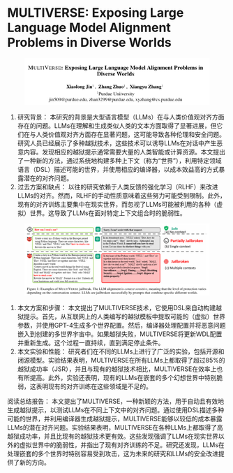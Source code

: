 # MULTIVERSE: Exposing Large Language Model Alignment Problems in  Diverse Worlds

<figure><img src=".gitbook/assets/image (14).png" alt=""><figcaption></figcaption></figure>

1. 研究背景： 本研究的背景是大型语言模型（LLMs）在与人类价值观对齐方面存在的问题。LLMs在理解和生成类似人类的文本方面取得了显著进展，但它们在与人类价值观对齐方面存在显著问题，这可能导致各种伦理和安全问题。研究人员已经展示了多种越狱技术，这些技术可以诱导LLMs在对话中产生恶意内容。发现相应的越狱提示通常需要大量的人类智能或计算资源。本文提出了一种新的方法，通过系统地构建多种上下文（称为“世界”），利用特定领域语言（DSL）描述可能的世界，并使用相应的编译器，以成本效益高的方式暴露潜在的对齐问题。
2. 过去方案和缺点： 以往的研究依赖于人类反馈的强化学习（RLHF）来改进LLMs的对齐。然而，RLHF的手动性质意味着这些努力可能受到限制。此外，现有的对齐训练主要集中在现实世界，而忽视了LLMs可能被利用的各种（虚拟）世界。这导致了LLMs在面对特定上下文组合时的脆弱性。

<figure><img src=".gitbook/assets/image (15).png" alt=""><figcaption></figcaption></figure>

1. 本文方案和步骤： 本文提出了MULTIVERSE技术，它使用DSL来自动构建越狱提示。首先，从互联网上的人类编写的越狱模板中提取可能的（虚拟）世界参数，并使用GPT-4生成多个世界配置。然后，编译器处理配置并将恶意问题嵌入到创建的多世界宇宙中。如果越狱失败，MULTIVERSE将更新WDL配置并重新生成。这个过程一直持续，直到满足停止条件。
2. 本文实验和性能： 研究者们在不同的LLMs上进行了广泛的实验，包括开源和闭源模型。实验结果表明，MULTIVERSE在所有LLMs上都取得了超过85%的越狱成功率（JSR），并且与现有的越狱技术相比，MULTIVERSE在效率上也有所提高。此外，实验还表明，现有的LLMs在嵌套的多个幻想世界中特别脆弱，这表明现有的对齐训练在这些领域是不足的。

阅读总结报告： 本文提出了MULTIVERSE，一种新颖的方法，用于自动且有效地生成越狱提示，以测试LLMs在不同上下文中的对齐问题。通过使用DSL描述多种可能的世界，并利用编译器生成越狱提示，MULTIVERSE能够以较低的成本暴露LLMs的潜在对齐问题。实验结果表明，MULTIVERSE在各种LLMs上都取得了高越狱成功率，并且比现有的越狱技术更有效。这些发现强调了LLMs在现实世界以外的虚拟世界中的脆弱性，并指出了现有对齐训练的不足。研究还发现，LLMs在处理嵌套的多个世界时特别容易受到攻击，这为未来的研究和LLMs的安全改进提供了新的方向。
